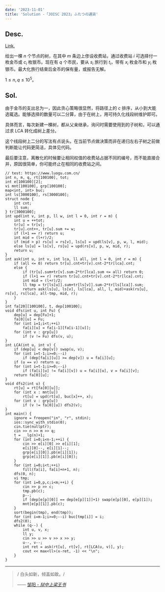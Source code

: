 ```yaml
---
date: '2023-11-01'
title: 'Solution -「JOISC 2023」ふたつの通貨'
---
```


## Desc.

[Link.](https://loj.ac/p/3966)

给出一棵 $n$ 个节点的树，在其中 $m$ 条边上俢设收费站，通过收费站 $i$ 可选择付一枚金币或 $c_i$ 枚银币。现在有 $q$ 个市民，要从 $s_i$ 旅行到 $t_i$，带有 $x_i$ 枚金币和 $y_i$ 枚银币。最大化旅行结束后金币的保有量，或报告无解。

$1\leqslant n, q \leqslant 10^5$。

## Sol.

由于金币的支出总为一，因此贪心策略很显然，将路径上的 $c$ 排序，从小到大能选辄选。能够选择的数量可以二分算，由于在树上，用可持久化线段树维护即可。

具体而言，每次新建一棵树，都从父亲继承，询问时需要使用到的子树和，可以通过求 LCA  转化成树上差分。

这个线段树上二分的写法有点说头。在当前节点做决策而非在递归左右子树之前做判断能让代码更简洁，具体见代码。

最后要注意，离散化的时候要让相同权值的收费站占据不同的编号，而不能直接合并，原因很简单，你可能终止在相同的收费站之间。

```cpp[class="line-numbers"][class="line-numbers"]
// test: https://www.luogu.com.cn/
int n, m, q, rt[100100], tot;
int e[100100][2];
vi mnt[100100], grp[100100];
map<int, int> buc;
int ls[3000100], rs[3000100];
struct node {
    int cnt;
    ll sum;
} tr[3000100];
int upd(int v, int p, ll w, int l = 0, int r = m) {
    int u = ++tot;
    tr[u] = tr[v];
    tr[u].cnt++, tr[u].sum += w;
    if (l+1 == r) return u;
    int mid = (l+r)/2;
    if (mid > p) rs[u] = rs[v], ls[u] = upd(ls[v], p, w, l, mid);
    else ls[u] = ls[v], rs[u] = upd(rs[v], p, w, mid, r);
    return u;
}
int ask(int u, int v, int lca, ll all, int l = 0, int r = m) {
    if (all <= 0) return tr[u].cnt+tr[v].cnt-2*tr[lca].cnt;
    else {
        if (tr[u].sum+tr[v].sum-2*tr[lca].sum <= all) return 0;
        if (l+1 == r) return tr[u].cnt+tr[v].cnt-2*tr[lca].cnt;
        int mid = (l+r)/2;
        ll tmp = tr[ls[u]].sum+tr[ls[v]].sum-2*tr[ls[lca]].sum;
        return ask(ls[u], ls[v], ls[lca], all, l, mid)+ask(rs[u], rs[v], rs[lca], all-tmp, mid, r);
    }
}
int fa[20][100100], t, dep[100100];
void dfs(int u, int Fu) {
    dep[u] = dep[Fu]+1;
    fa[0][u] = Fu;
    for (int i=1;i<t;++i)
        fa[i][u] = fa[i-1][fa[i-1][u]];
    for (int v : grp[u])
        if (v != Fu) dfs(v, u);
}
int LCA(int u, int v) {
    if (dep[u] < dep[v]) swap(u, v);
    for (int i=t-1;i>=0;--i)
        if (dep[fa[i][u]] >= dep[v]) u = fa[i][u];
    if (u == v) return u;
    for (int i=t-1;i>=0;--i)
        if (fa[i][u] != fa[i][v]) u = fa[i][u], v = fa[i][v];
    return fa[0][u];
}
void dfs2(int u) {
    rt[u] = rt[fa[0][u]];
    for (int x : mnt[u])
        rt[u] = upd(rt[u], buc[x]++, x);
    for (int v : grp[u])
        if (v != fa[0][u]) dfs2(v);
}
int main() {
    ignore = freopen("in", "r", stdin);
    ios::sync_with_stdio(0);
    cin.tie(nullptr);
    cin >> n >> m >> q;
    t = __lg(n)+1;
    for (int i=0;i<n-1;++i) {
        cin >> e[i][0] >> e[i][1];
        e[i][0]--, e[i][1]--;
        grp[e[i][0]].pb(e[i][1]);
        grp[e[i][1]].pb(e[i][0]);
    }
    for (int i=0;i<t;++i)
        fill(fa[i], fa[i]+n+1, n);
    dfs(0, n);
    vi tmp;
    for (int i=0,p,c;i<m;++i) {
        cin >> p >> c;
        tmp.pb(c);
        p--;
        if (dep[e[p][0]] == dep[e[p][1]]+1) swap(e[p][0], e[p][1]);
        mnt[e[p][1]].pb(c);
    }
    sort(begin(tmp), end(tmp));
    for (int i=m-1;i>=0;--i) buc[tmp[i]] = i;
    dfs2(0);
    while (q--) {
        int u, v, x;
        ll y;
        cin >> u >> v >> x >> y;
        u--, v--;
        int ret = ask(rt[u], rt[v], rt[LCA(u, v)], y);
        cout << max<ll>(x-ret, -1) << "\n";
    }
}
```

---

> / 白头如新，倾盖如故。/
>
> —— [邹阳 - *狱中上梁王书*](https://so.gushiwen.cn/shiwenv_7ddcdcf33399.aspx)